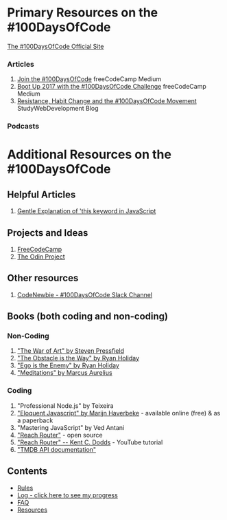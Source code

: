 # Primary Resources on the #100DaysOfCode

[The #100DaysOfCode Official Site](http://100daysofcode.com/)

### Articles

1. [Join the #100DaysOfCode](https://medium.freecodecamp.com/join-the-100daysofcode-556ddb4579e4) freeCodeCamp Medium
2. [Boot Up 2017 with the #100DaysOfCode Challenge](https://medium.freecodecamp.com/start-2017-with-the-100daysofcode-improved-and-updated-18ce604b237b) freeCodeCamp Medium
3. [Resistance, Habit Change and the #100DaysOfCode Movement](https://studywebdevelopment.com/100-days-of-code.html) StudyWebDevelopment Blog

### Podcasts

# Additional Resources on the #100DaysOfCode

## Helpful Articles

1. [Gentle Explanation of 'this keyword in JavaScript](http://rainsoft.io/gentle-explanation-of-this-in-javascript/)

## Projects and Ideas

1. [FreeCodeCamp](https://www.freecodecamp.com)
2. [The Odin Project](http://www.theodinproject.com/)

## Other resources

1. [CodeNewbie - #100DaysOfCode Slack Channel](https://codenewbie.typeform.com/to/uwsWlZ)

## Books (both coding and non-coding)

### Non-Coding

1. ["The War of Art" by Steven Pressfield](http://www.goodreads.com/book/show/1319.The_War_of_Art)
2. ["The Obstacle is the Way" by Ryan Holiday](http://www.goodreads.com/book/show/18668059-the-obstacle-is-the-way?ac=1&from_search=true)
3. ["Ego is the Enemy" by Ryan Holiday](http://www.goodreads.com/book/show/27036528-ego-is-the-enemy?from_search=true&search_version=service)
4. ["Meditations" by Marcus Aurelius](https://www.goodreads.com/book/show/662925.Meditations)

### Coding

1. "Professional Node.js" by Teixeira
2. ["Eloquent Javascript" by Marijn Haverbeke](http://eloquentjavascript.net/) - available online (free) & as a paperback
3. "Mastering JavaScript" by Ved Antani
4. ["Reach Router"](https://reach.tech/router) - open source
5. ["Reach Router" -- Kent C. Dodds](https://www.youtube.com/watch?v=J1vsBrSUptA) - YouTube tutorial
6. ["TMDB API documentation"](https://developers.themoviedb.org/3/getting-started)

## Contents

- [Rules](rules.md)
- [Log - click here to see my progress](log.md)
- [FAQ](FAQ.md)
- [Resources](resources.md)
